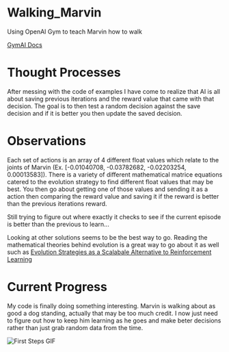 # Walking_Marvin
Using OpenAI Gym to teach Marvin how to walk

[GymAI Docs](https://gym.openai.com/docs)

# Thought Processes

After messing with the code of examples I have come to realize
that AI is all about saving previous iterations and the reward
value that came with that decision. The goal is to then test
a random decision against the save decision and if it is better
you then update the saved decision.

# Observations

Each set of actions is an array of 4 different float values which relate to the joints
of Marvin (Ex. [-0.01040708, -0.03782682, -0.02203254,  0.00013583]). There is a variety of different mathematical matrice equations catered to the evolution strategy to find different float values that may be best. You then go about getting one of those values and sending it
as a action then comparing the reward value and saving it if the reward is better than the previous iterations reward.

Still trying to figure out where exactly it checks to see if the current episode is better than the previous to learn...

Looking at other solutions seems to be the best way to go. Reading the mathematical theories behind evolution is a great way to go about it as well such as [Evolution Strategies as a Scalabale Alternative to Reinforcement Learning](https://arxiv.org/pdf/1703.03864.pdf)

# Current Progress

My code is finally doing something interesting. Marvin is walking about as good a dog standing, actually that may be too much credit. I now just need to figure out how to keep him learning as he goes and make beter decisions rather than just grab random data from the time.

![First Steps GIF](https://media.giphy.com/media/3o7aD5GTkoAoPvz3uU/giphy.gif)